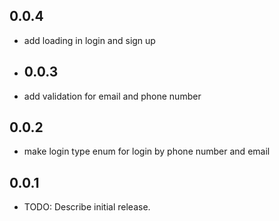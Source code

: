 ## 0.0.4
*  add loading in login and sign up
* ## 0.0.3
*  add validation for email and phone number

## 0.0.2
*  make login type enum for login by phone number and email

## 0.0.1

* TODO: Describe initial release.
